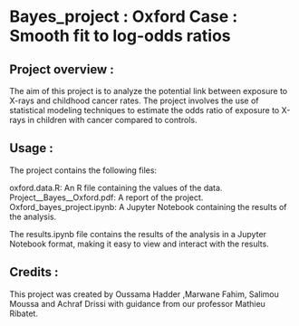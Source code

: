 # Bayes_project : Oxford Case : Smooth fit to log-odds ratios

## Project overview :

The aim of this project is to analyze the potential link between exposure to X-rays and childhood cancer rates. The project involves the use of statistical modeling techniques to estimate the odds ratio of exposure to X-rays in children with cancer compared to controls.
## Usage :
The project contains the following files:

oxford.data.R: An R file containing the values of the data.
Project__Bayes__Oxford.pdf: A report of the project.
Oxford_bayes_project.ipynb: A Jupyter Notebook containing the results of the analysis.

The results.ipynb file contains the results of the analysis in a Jupyter Notebook format, making it easy to view and interact with the results.


## Credits :
This project was created by Oussama Hadder ,Marwane Fahim, Salimou Moussa and Achraf Drissi with guidance from our professor Mathieu Ribatet.
